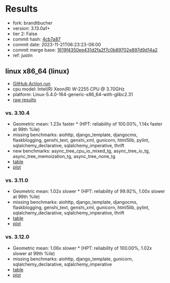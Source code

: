 # Results

- fork: brandtbucher
- version: 3.13.0a1+
- tier 2: False
- commit hash: [4cb7a87](https://github.com/brandtbucher/cpython/commit/4cb7a87)
- commit date: 2023-11-21T06:23:23-08:00
- commit merge base: [1619f4350ee431d2fa2f7c0b89702e897d9d14a2](https://github.com/brandtbucher/cpython/commit/1619f4350ee431d2fa2f7c0b89702e897d9d14a2)
- ref: justin

## linux x86_64 (linux)

- [GitHub Action run](https://github.com/faster-cpython/benchmarking/actions/runs/7024420266)
- cpu model: Intel(R) Xeon(R) W-2255 CPU @ 3.70GHz
- platform: Linux-5.4.0-164-generic-x86_64-with-glibc2.31
- [raw results](bm-20231121-linux-x86_64-brandtbucher-justin-3.13.0a1%2B-4cb7a87.json)

### vs. 3.10.4

- Geometric mean: 1.23x faster \* (HPT: reliability of 100.00%, 1.14x faster at 99th %ile)
- missing benchmarks: aiohttp, django_template, djangocms, flaskblogging, genshi_text, genshi_xml, gunicorn, html5lib, pylint, sqlalchemy_declarative, sqlalchemy_imperative, thrift
- new benchmarks: async_tree_cpu_io_mixed_tg, async_tree_io_tg, async_tree_memoization_tg, async_tree_none_tg
- [table](bm-20231121-linux-x86_64-brandtbucher-justin-3.13.0a1%2B-4cb7a87-vs-3.10.4.md)
- [plot](bm-20231121-linux-x86_64-brandtbucher-justin-3.13.0a1%2B-4cb7a87-vs-3.10.4.png)

### vs. 3.11.0

- Geometric mean: 1.02x slower \* (HPT: reliability of 99.92%, 1.00x slower at 99th %ile)
- missing benchmarks: aiohttp, django_template, djangocms, flaskblogging, genshi_text, genshi_xml, gunicorn, html5lib, pylint, sqlalchemy_declarative, sqlalchemy_imperative, thrift
- [table](bm-20231121-linux-x86_64-brandtbucher-justin-3.13.0a1%2B-4cb7a87-vs-3.11.0.md)
- [plot](bm-20231121-linux-x86_64-brandtbucher-justin-3.13.0a1%2B-4cb7a87-vs-3.11.0.png)

### vs. 3.12.0

- Geometric mean: 1.06x slower \* (HPT: reliability of 100.00%, 1.02x slower at 99th %ile)
- missing benchmarks: aiohttp, django_template, gunicorn, sqlalchemy_declarative, sqlalchemy_imperative
- [table](bm-20231121-linux-x86_64-brandtbucher-justin-3.13.0a1%2B-4cb7a87-vs-3.12.0.md)
- [plot](bm-20231121-linux-x86_64-brandtbucher-justin-3.13.0a1%2B-4cb7a87-vs-3.12.0.png)

